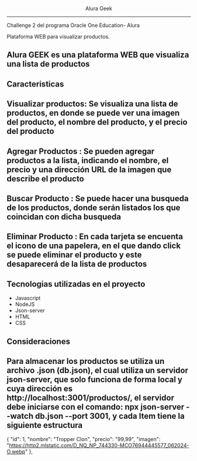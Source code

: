 <p align="center"> Alura Geek </p>

<hr>

<p> Challenge 2 del programa Oracle One Education- Alura </p>
<p> Plataforma WEB para visualizar productos.</p>


##  Alura GEEK es una plataforma WEB que visualiza una lista de productos 

## Caracteristicas 
## Visualizar productos: Se visualiza una lista de productos, en donde se puede ver una imagen del producto, el nombre del producto, y el precio del producto
## Agregar Productos : Se pueden agregar productos a la lista, indicando el nombre, el precio y una dirección URL de la imagen que describe el producto
## Buscar Producto : Se puede hacer una busqueda de los productos, donde serán listados los que coincidan con dicha busqueda
## Eliminar Producto : En cada tarjeta se encuenta el icono de una papelera, en el que dando click se puede eliminar el producto y este desaparecerá de la lista de productos


## Tecnologias utilizadas en el proyecto
* Javascript
* NodeJS
* Json-server
* HTML
* CSS

## Consideraciones 
## Para almacenar los productos se utiliza un archivo .json (db.json), el cual utiliza un servidor json-server, que solo funciona de forma local y cuya dirección es http://localhost:3001/productos/, el servidor debe iniciarse con el comando:  npx json-server --watch db.json --port 3001, y cada Item tiene la siguiente estructura 
 {
      "id": 1,
      "nombre": "Tropper Clon",
      "precio": "99,99",
      "imagen": "https://http2.mlstatic.com/D_NQ_NP_744330-MCO76944445577_062024-O.webp"
    },



